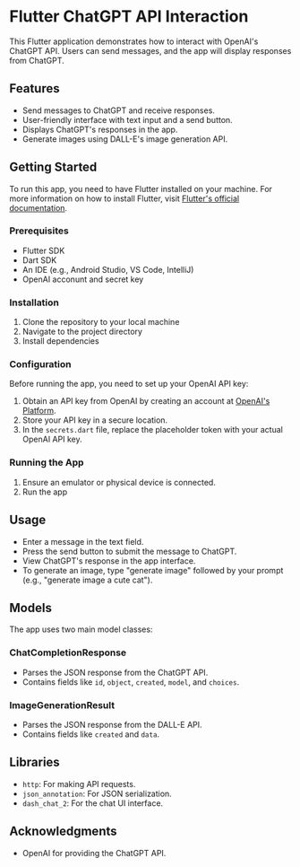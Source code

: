 # Flutter ChatGPT API Interaction

This Flutter application demonstrates how to interact with OpenAI's ChatGPT API. Users can send messages, and the app will display responses from ChatGPT.

## Features

- Send messages to ChatGPT and receive responses.
- User-friendly interface with text input and a send button.
- Displays ChatGPT's responses in the app.
- Generate images using DALL-E's image generation API.

## Getting Started

To run this app, you need to have Flutter installed on your machine. For more information on how to install Flutter, visit [Flutter's official documentation](https://flutter.dev/docs/get-started/install).

### Prerequisites

- Flutter SDK
- Dart SDK
- An IDE (e.g., Android Studio, VS Code, IntelliJ)
- OpenAI acconunt and secret key

### Installation

1. Clone the repository to your local machine
2. Navigate to the project directory
3. Install dependencies


### Configuration

Before running the app, you need to set up your OpenAI API key:

1. Obtain an API key from OpenAI by creating an account at [OpenAI's Platform](https://platform.openai.com/).
2. Store your API key in a secure location.
3. In the `secrets.dart` file, replace the placeholder token with your actual OpenAI API key.

### Running the App

1. Ensure an emulator or physical device is connected.
2. Run the app

## Usage

- Enter a message in the text field.
- Press the send button to submit the message to ChatGPT.
- View ChatGPT's response in the app interface.
- To generate an image, type "generate image" followed by your prompt (e.g., "generate image a cute cat").

## Models

The app uses two main model classes:

### ChatCompletionResponse

- Parses the JSON response from the ChatGPT API.
- Contains fields like `id`, `object`, `created`, `model`, and `choices`.

### ImageGenerationResult

- Parses the JSON response from the DALL-E API.
- Contains fields like `created` and `data`.

## Libraries

- `http`: For making API requests.
- `json_annotation`: For JSON serialization.
- `dash_chat_2`: For the chat UI interface.

## Acknowledgments
- OpenAI for providing the ChatGPT API.
